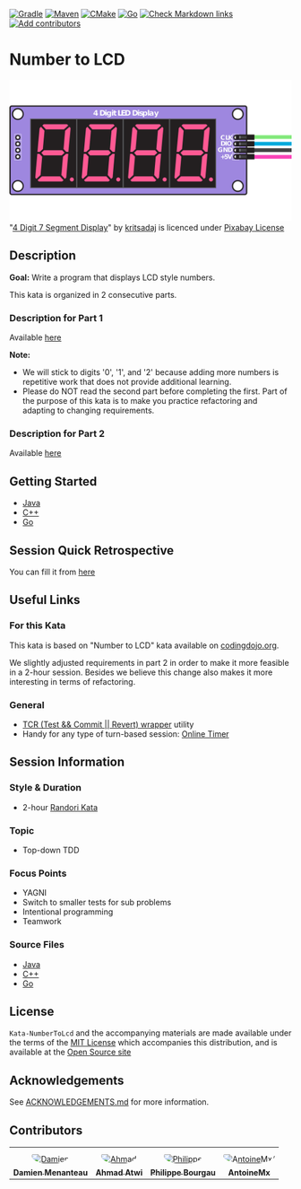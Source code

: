 [![Gradle](https://github.com/murex/Kata-NumberToLcd/actions/workflows/gradle.yml/badge.svg)](https://github.com/murex/Kata-NumberToLcd/actions/workflows/gradle.yml)
[![Maven](https://github.com/murex/Kata-NumberToLcd/actions/workflows/maven.yml/badge.svg)](https://github.com/murex/Kata-NumberToLcd/actions/workflows/maven.yml)
[![CMake](https://github.com/murex/Kata-NumberToLcd/actions/workflows/cmake.yml/badge.svg)](https://github.com/murex/Kata-NumberToLcd/actions/workflows/cmake.yml)
[![Go](https://github.com/murex/Kata-NumberToLcd/actions/workflows/go.yml/badge.svg)](https://github.com/murex/Kata-NumberToLcd/actions/workflows/go.yml)
[![Check Markdown links](https://github.com/murex/Kata-NumberToLcd/actions/workflows/markdown-link-check.yml/badge.svg)](https://github.com/murex/Kata-NumberToLcd/actions/workflows/markdown-link-check.yml)
[![Add contributors](https://github.com/murex/Kata-NumberToLcd/actions/workflows/contributors.yml/badge.svg)](https://github.com/murex/Kata-NumberToLcd/actions/workflows/contributors.yml)

# Number to LCD

![Kata Image](images/DigitLedDisplay.png) <br>
"[4 Digit 7 Segment Display](https://pixabay.com/fr/illustrations/tm1637-4-chiffres-7-segment-4517661/)" by [kritsadaj](https://pixabay.com/fr/users/kritsadaj-1432068/) is licenced under [Pixabay License](https://pixabay.com/fr/service/license/)

## Description

__Goal:__
Write a program that displays LCD style numbers.

This kata is organized in 2 consecutive parts.

### Description for Part 1

Available [here](InstructionsPart1.md)

__Note:__

* We will stick to digits '0', '1', and '2' because adding more numbers
  is repetitive work that does not provide additional learning.
* Please do NOT read the second part before completing the first.
  Part of the purpose of this kata is to make you practice refactoring
  and adapting to changing requirements.


### Description for Part 2

Available [here](InstructionsPart2.md)

## Getting Started

- [Java](java/GETTING_STARTED.md)
- [C++](cpp/GETTING_STARTED.md)
- [Go](go/GETTING_STARTED.md)

## Session Quick Retrospective

You can fill it from [here](QuickRetrospective.md)

## Useful Links

### For this Kata

This kata is based on "Number to LCD" kata available on [codingdojo.org](http://codingdojo.org/kata/NumberToLCD/).

We slightly adjusted requirements in part 2 in order to make it more feasible in a 2-hour session. Besides we believe this change also makes it more interesting in terms of refactoring.

### General

- [TCR (Test && Commit || Revert) wrapper](tcr/TCR.md) utility
- Handy for any type of turn-based session: [Online Timer](https://agility.jahed.dev/)

## Session Information

### Style & Duration

- 2-hour [Randori Kata](doc/RandoriKata.md)

### Topic

- Top-down TDD

### Focus Points

- YAGNI
- Switch to smaller tests for sub problems
- Intentional programming
- Teamwork

### Source Files

- [Java](java)
- [C++](cpp)
- [Go](go)

## License

`Kata-NumberToLcd` and the accompanying materials are made available
under the terms of the [MIT License](LICENSE.md) which accompanies this
distribution, and is available at the [Open Source site](https://opensource.org/licenses/MIT)

## Acknowledgements

See [ACKNOWLEDGEMENTS.md](ACKNOWLEDGEMENTS.md) for more information.

## Contributors

<table>
<tr>
    <td align="center" style="word-wrap: break-word; width: 150.0; height: 150.0">
        <a href=https://github.com/mengdaming>
            <img src=https://avatars.githubusercontent.com/u/1313765?v=4 width="100;"  style="border-radius:50%;align-items:center;justify-content:center;overflow:hidden;padding-top:10px" alt=Damien Menanteau/>
            <br />
            <sub style="font-size:14px"><b>Damien Menanteau</b></sub>
        </a>
    </td>
    <td align="center" style="word-wrap: break-word; width: 150.0; height: 150.0">
        <a href=https://github.com/aatwi>
            <img src=https://avatars.githubusercontent.com/u/11088496?v=4 width="100;"  style="border-radius:50%;align-items:center;justify-content:center;overflow:hidden;padding-top:10px" alt=Ahmad Atwi/>
            <br />
            <sub style="font-size:14px"><b>Ahmad Atwi</b></sub>
        </a>
    </td>
    <td align="center" style="word-wrap: break-word; width: 150.0; height: 150.0">
        <a href=https://github.com/philou>
            <img src=https://avatars.githubusercontent.com/u/23983?v=4 width="100;"  style="border-radius:50%;align-items:center;justify-content:center;overflow:hidden;padding-top:10px" alt=Philippe Bourgau/>
            <br />
            <sub style="font-size:14px"><b>Philippe Bourgau</b></sub>
        </a>
    </td>
    <td align="center" style="word-wrap: break-word; width: 150.0; height: 150.0">
        <a href=https://github.com/AntoineMx>
            <img src=https://avatars.githubusercontent.com/u/77109701?v=4 width="100;"  style="border-radius:50%;align-items:center;justify-content:center;overflow:hidden;padding-top:10px" alt=AntoineMx/>
            <br />
            <sub style="font-size:14px"><b>AntoineMx</b></sub>
        </a>
    </td>
</tr>
</table>
